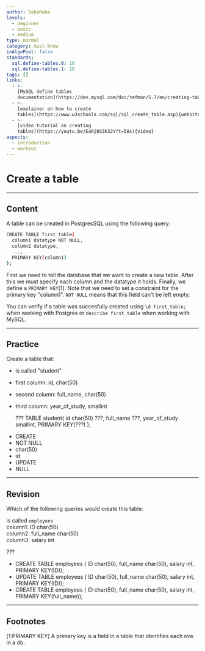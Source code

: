 ```yaml
---
author: SebaRaba
levels:
  - beginner
  - basic
  - medium
type: normal
category: must-know
inAlgoPool: false
standards:
  sql.define-tables.0: 10
  sql.define-tables.1: 10
tags: []
links:
  - >-
    [MySQL define tables
    documentation](https://dev.mysql.com/doc/refman/5.7/en/creating-tables.html){website}
  - >-
    [explainer on how to create
    tables](https://www.w3schools.com/sql/sql_create_table.asp){website}
  - >-
    [video tutorial on creating
    tables](https://youtu.be/EaRj0S3K32Y?t=58s){video}
aspects:
  - introduction
  - workout
---
```


# Create a table


---

## Content

A table can be created in PostgresSQL using the following query:

```bash
CREATE TABLE first_table(
  column1 datatype NOT NULL,
  column2 datatype,
  ...,
  PRIMARY KEY(column1)
);
```

First we need to tell the database that we want to create a new table. After this we must specify each column and the datatype it holds. Finally, we define a `PRIMARY KEY`[1]. Note that we need to set a constraint for the primary key "column1". `NOT NULL` means that this field can't be left empty.

You can verify if a table was succesfully created using `\d first_table;` when working with Postgres or `describe first_table` when working with MySQL.


---

## Practice

Create a table that:

  - is called "student"
  - first column: id, char(50)
  - second column: full_name, char(50)
  - third column: year_of_study, smallint

    ??? TABLE student(
      id char(50) ???,
      full_name ???,
      year_of_study smallint,
      PRIMARY KEY(???)
    );

* CREATE
* NOT NULL
* char(50)
* id
* UPDATE
* NULL


---

## Revision

Which of the following queries would create this table:  

is called `employees`  
column1: ID char(50)  
column2: full_name char(50)  
column3: salary int  

???

* CREATE TABLE employees ( ID char(50), full_name char(50), salary int, PRIMARY KEY(ID));
* UPDATE TABLE employees ( ID char(50), full_name char(50), salary int, PRIMARY KEY(ID));
* CREATE TABLE employees ( ID char(50), full_name char(50), salary int, PRIMARY KEY(full_name));


---

## Footnotes

[1:PRIMARY KEY]
A primary key is a field in a table that identifies each row in a db.

